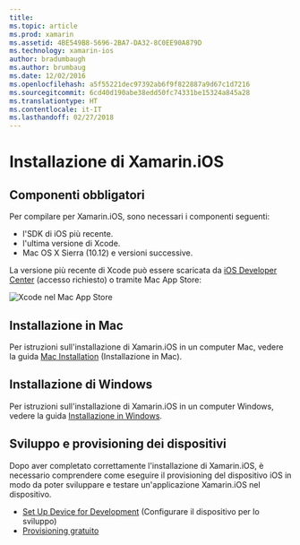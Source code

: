 ```yaml
---
title: 
ms.topic: article
ms.prod: xamarin
ms.assetid: 4BE549B8-5696-2BA7-DA32-8C0EE90A879D
ms.technology: xamarin-ios
author: bradumbaugh
ms.author: brumbaug
ms.date: 12/02/2016
ms.openlocfilehash: a5f55221dec97392ab6f9f822887a9d67c1d7216
ms.sourcegitcommit: 6cd40d190abe38edd50fc74331be15324a845a28
ms.translationtype: HT
ms.contentlocale: it-IT
ms.lasthandoff: 02/27/2018
---
```

# <a name="xamarinios-installation"></a>Installazione di Xamarin.iOS

## <a name="required-components"></a>Componenti obbligatori

Per compilare per Xamarin.iOS, sono necessari i componenti seguenti:

-    l'SDK di iOS più recente.
-    l'ultima versione di Xcode.
-    Mac OS X Sierra (10.12) e versioni successive.

La versione più recente di Xcode può essere scaricata da [iOS Developer Center](https://developer.apple.com/devcenter/ios/index.action#downloads) (accesso richiesto) o tramite Mac App Store:

![](images/xcode.png "Xcode nel Mac App Store")

## <a name="mac-installation"></a>Installazione in Mac

Per istruzioni sull'installazione di Xamarin.iOS in un computer Mac, vedere la guida [Mac Installation](https://docs.microsoft.com/visualstudio/mac/installation) (Installazione in Mac).


## <a name="windows-installation"></a>Installazione di Windows

Per istruzioni sull'installazione di Xamarin.iOS in un computer Windows, vedere la guida [Installazione in Windows](~/ios/get-started/installation/windows/index.md).

## <a name="development-and-device-provisioning"></a>Sviluppo e provisioning dei dispositivi

Dopo aver completato correttamente l'installazione di Xamarin.iOS, è necessario comprendere come eseguire il provisioning del dispositivo iOS in modo da poter sviluppare e testare un'applicazione Xamarin.iOS nel dispositivo.

* [Set Up Device for Development](device-provisioning/index.md) (Configurare il dispositivo per lo sviluppo)
* [Provisioning gratuito](~/ios/get-started/installation/device-provisioning/free-provisioning.md)
